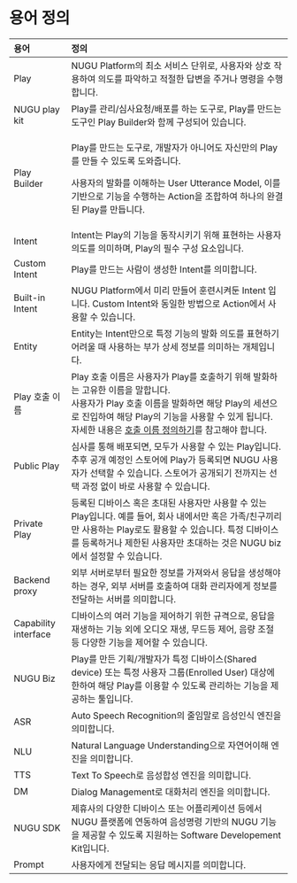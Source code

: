 # 용어 정의

<table>
  <thead>
    <tr>
      <th style="text-align:left">&#xC6A9;&#xC5B4;</th>
      <th style="text-align:left">&#xC815;&#xC758;</th>
    </tr>
  </thead>
  <tbody>
    <tr>
      <td style="text-align:left">Play</td>
      <td style="text-align:left">NUGU Platform&#xC758; &#xCD5C;&#xC18C; &#xC11C;&#xBE44;&#xC2A4; &#xB2E8;&#xC704;&#xB85C;,
        &#xC0AC;&#xC6A9;&#xC790;&#xC640; &#xC0C1;&#xD638; &#xC791;&#xC6A9;&#xD558;&#xC5EC;
        &#xC758;&#xB3C4;&#xB97C; &#xD30C;&#xC545;&#xD558;&#xACE0; &#xC801;&#xC808;&#xD55C;
        &#xB2F5;&#xBCC0;&#xC744; &#xC8FC;&#xAC70;&#xB098; &#xBA85;&#xB839;&#xC744;
        &#xC218;&#xD589;&#xD569;&#xB2C8;&#xB2E4;.</td>
    </tr>
    <tr>
      <td style="text-align:left">NUGU play kit</td>
      <td style="text-align:left">Play&#xB97C; &#xAD00;&#xB9AC;/&#xC2EC;&#xC0AC;&#xC694;&#xCCAD;/&#xBC30;&#xD3EC;&#xB97C;
        &#xD558;&#xB294; &#xB3C4;&#xAD6C;&#xB85C;, Play&#xB97C; &#xB9CC;&#xB4DC;&#xB294;
        &#xB3C4;&#xAD6C;&#xC778; Play Builder&#xC640; &#xD568;&#xAED8; &#xAD6C;&#xC131;&#xB418;&#xC5B4;
        &#xC788;&#xC2B5;&#xB2C8;&#xB2E4;.</td>
    </tr>
    <tr>
      <td style="text-align:left">Play Builder</td>
      <td style="text-align:left">
        <p>Play&#xB97C; &#xB9CC;&#xB4DC;&#xB294; &#xB3C4;&#xAD6C;&#xB85C;, &#xAC1C;&#xBC1C;&#xC790;&#xAC00;
          &#xC544;&#xB2C8;&#xC5B4;&#xB3C4; &#xC790;&#xC2E0;&#xB9CC;&#xC758; Play&#xB97C;
          &#xB9CC;&#xB4E4; &#xC218; &#xC788;&#xB3C4;&#xB85D; &#xB3C4;&#xC640;&#xC90D;&#xB2C8;&#xB2E4;.</p>
        <p>&#xC0AC;&#xC6A9;&#xC790;&#xC758; &#xBC1C;&#xD654;&#xB97C; &#xC774;&#xD574;&#xD558;&#xB294;
          User Utterance Model, &#xC774;&#xB97C; &#xAE30;&#xBC18;&#xC73C;&#xB85C;
          &#xAE30;&#xB2A5;&#xC744; &#xC218;&#xD589;&#xD558;&#xB294; Action&#xC744;
          &#xC870;&#xD569;&#xD558;&#xC5EC; &#xD558;&#xB098;&#xC758; &#xC644;&#xACB0;&#xB41C;
          Play&#xB97C; &#xB9CC;&#xB4ED;&#xB2C8;&#xB2E4;.</p>
      </td>
    </tr>
    <tr>
      <td style="text-align:left">Intent</td>
      <td style="text-align:left">Intent&#xB294; Play&#xC758; &#xAE30;&#xB2A5;&#xC744; &#xB3D9;&#xC791;&#xC2DC;&#xD0A4;&#xAE30;
        &#xC704;&#xD574; &#xD45C;&#xD604;&#xD558;&#xB294; &#xC0AC;&#xC6A9;&#xC790;
        &#xC758;&#xB3C4;&#xB97C; &#xC758;&#xBBF8;&#xD558;&#xBA70;, Play&#xC758;
        &#xD544;&#xC218; &#xAD6C;&#xC131; &#xC694;&#xC18C;&#xC785;&#xB2C8;&#xB2E4;.</td>
    </tr>
    <tr>
      <td style="text-align:left">Custom Intent</td>
      <td style="text-align:left">Play&#xB97C; &#xB9CC;&#xB4DC;&#xB294; &#xC0AC;&#xB78C;&#xC774; &#xC0DD;&#xC131;&#xD55C;
        Intent&#xB97C; &#xC758;&#xBBF8;&#xD569;&#xB2C8;&#xB2E4;.</td>
    </tr>
    <tr>
      <td style="text-align:left">Built-in Intent</td>
      <td style="text-align:left">NUGU Platform&#xC5D0;&#xC11C; &#xBBF8;&#xB9AC; &#xB9CC;&#xB4E4;&#xC5B4;
        &#xD6C8;&#xB828;&#xC2DC;&#xCF1C;&#xB454; Intent &#xC785;&#xB2C8;&#xB2E4;.
        Custom Intent&#xC640; &#xB3D9;&#xC77C;&#xD55C; &#xBC29;&#xBC95;&#xC73C;&#xB85C;
        Action&#xC5D0;&#xC11C; &#xC0AC;&#xC6A9;&#xD560; &#xC218; &#xC788;&#xC2B5;&#xB2C8;&#xB2E4;.</td>
    </tr>
    <tr>
      <td style="text-align:left">Entity</td>
      <td style="text-align:left">Entity&#xB294; Intent&#xB9CC;&#xC73C;&#xB85C; &#xD2B9;&#xC815; &#xAE30;&#xB2A5;&#xC758;
        &#xBC1C;&#xD654; &#xC758;&#xB3C4;&#xB97C; &#xD45C;&#xD604;&#xD558;&#xAE30;
        &#xC5B4;&#xB824;&#xC6B8; &#xB54C; &#xC0AC;&#xC6A9;&#xD558;&#xB294; &#xBD80;&#xAC00;
        &#xC0C1;&#xC138; &#xC815;&#xBCF4;&#xB97C; &#xC758;&#xBBF8;&#xD558;&#xB294;
        &#xAC1C;&#xCCB4;&#xC785;&#xB2C8;&#xB2E4;.</td>
    </tr>
    <tr>
      <td style="text-align:left">Play &#xD638;&#xCD9C; &#xC774;&#xB984;</td>
      <td style="text-align:left">Play &#xD638;&#xCD9C; &#xC774;&#xB984;&#xC740; &#xC0AC;&#xC6A9;&#xC790;&#xAC00;
        Play&#xB97C; &#xD638;&#xCD9C;&#xD558;&#xAE30; &#xC704;&#xD574; &#xBC1C;&#xD654;&#xD558;&#xB294;
        &#xACE0;&#xC720;&#xD55C; &#xC774;&#xB984;&#xC744; &#xB9D0;&#xD569;&#xB2C8;&#xB2E4;.
        <br
        />&#xC0AC;&#xC6A9;&#xC790;&#xAC00; Play &#xD638;&#xCD9C; &#xC774;&#xB984;&#xC744;
        &#xBC1C;&#xD654;&#xD558;&#xBA74; &#xD574;&#xB2F9; Play&#xC758; &#xC138;&#xC158;&#xC73C;&#xB85C;
        &#xC9C4;&#xC785;&#xD558;&#xC5EC; &#xD574;&#xB2F9; Play&#xC758; &#xAE30;&#xB2A5;&#xC744;
        &#xC0AC;&#xC6A9;&#xD560; &#xC218; &#xC788;&#xAC8C; &#xB429;&#xB2C8;&#xB2E4;.
        <br
        />&#xC790;&#xC138;&#xD55C; &#xB0B4;&#xC6A9;&#xC740; <a href="nugu-play/play-registration-and-review/register-a-play.md#define-an-invocation-name">&#xD638;&#xCD9C; &#xC774;&#xB984; &#xC815;&#xC758;&#xD558;&#xAE30;</a>&#xB97C;
        &#xCC38;&#xACE0;&#xD574;&#xC57C; &#xD569;&#xB2C8;&#xB2E4;.</td>
    </tr>
    <tr>
      <td style="text-align:left">Public Play</td>
      <td style="text-align:left">&#xC2EC;&#xC0AC;&#xB97C; &#xD1B5;&#xD574; &#xBC30;&#xD3EC;&#xB418;&#xBA74;,
        &#xBAA8;&#xB450;&#xAC00; &#xC0AC;&#xC6A9;&#xD560; &#xC218; &#xC788;&#xB294;
        Play&#xC785;&#xB2C8;&#xB2E4;. &#xCD94;&#xD6C4; &#xACF5;&#xAC1C; &#xC608;&#xC815;&#xC778;
        &#xC2A4;&#xD1A0;&#xC5B4;&#xC5D0; Play&#xAC00; &#xB4F1;&#xB85D;&#xB418;&#xBA74;
        NUGU &#xC0AC;&#xC6A9;&#xC790;&#xAC00; &#xC120;&#xD0DD;&#xD560; &#xC218;
        &#xC788;&#xC2B5;&#xB2C8;&#xB2E4;. &#xC2A4;&#xD1A0;&#xC5B4;&#xAC00; &#xACF5;&#xAC1C;&#xB418;&#xAE30;
        &#xC804;&#xAE4C;&#xC9C0;&#xB294; &#xC120;&#xD0DD; &#xACFC;&#xC815; &#xC5C6;&#xC774;
        &#xBC14;&#xB85C; &#xC0AC;&#xC6A9;&#xD560; &#xC218; &#xC788;&#xC2B5;&#xB2C8;&#xB2E4;.</td>
    </tr>
    <tr>
      <td style="text-align:left">Private Play</td>
      <td style="text-align:left">&#xB4F1;&#xB85D;&#xB41C; &#xB514;&#xBC14;&#xC774;&#xC2A4; &#xD639;&#xC740;
        &#xCD08;&#xB300;&#xB41C; &#xC0AC;&#xC6A9;&#xC790;&#xB9CC; &#xC0AC;&#xC6A9;&#xD560;
        &#xC218; &#xC788;&#xB294; Play&#xC785;&#xB2C8;&#xB2E4;. &#xC608;&#xB97C;
        &#xB4E4;&#xC5B4;, &#xD68C;&#xC0AC; &#xB0B4;&#xC5D0;&#xC11C;&#xB9CC; &#xD639;&#xC740;
        &#xAC00;&#xC871;/&#xCE5C;&#xAD6C;&#xB07C;&#xB9AC;&#xB9CC; &#xC0AC;&#xC6A9;&#xD558;&#xB294;
        Play&#xB85C;&#xB3C4; &#xD65C;&#xC6A9;&#xD560; &#xC218; &#xC788;&#xC2B5;&#xB2C8;&#xB2E4;.
        &#xD2B9;&#xC815; &#xB514;&#xBC14;&#xC774;&#xC2A4;&#xB97C; &#xB4F1;&#xB85D;&#xD558;&#xAC70;&#xB098;
        &#xC81C;&#xD55C;&#xB41C; &#xC0AC;&#xC6A9;&#xC790;&#xB9CC; &#xCD08;&#xB300;&#xD558;&#xB294;
        &#xAC83;&#xC740; NUGU biz&#xC5D0;&#xC11C; &#xC124;&#xC815;&#xD560; &#xC218;
        &#xC788;&#xC2B5;&#xB2C8;&#xB2E4;.</td>
    </tr>
    <tr>
      <td style="text-align:left">Backend proxy</td>
      <td style="text-align:left">&#xC678;&#xBD80; &#xC11C;&#xBC84;&#xB85C;&#xBD80;&#xD130; &#xD544;&#xC694;&#xD55C;
        &#xC815;&#xBCF4;&#xB97C; &#xAC00;&#xC838;&#xC640;&#xC11C; &#xC751;&#xB2F5;&#xC744;
        &#xC0DD;&#xC131;&#xD574;&#xC57C; &#xD558;&#xB294; &#xACBD;&#xC6B0;, &#xC678;&#xBD80;
        &#xC11C;&#xBC84;&#xB97C; &#xD638;&#xCD9C;&#xD558;&#xC5EC; &#xB300;&#xD654;
        &#xAD00;&#xB9AC;&#xC790;&#xC5D0;&#xAC8C; &#xC815;&#xBCF4;&#xB97C; &#xC804;&#xB2EC;&#xD558;&#xB294;
        &#xC11C;&#xBC84;&#xB97C; &#xC758;&#xBBF8;&#xD569;&#xB2C8;&#xB2E4;.</td>
    </tr>
    <tr>
      <td style="text-align:left">Capability interface</td>
      <td style="text-align:left">&#xB514;&#xBC14;&#xC774;&#xC2A4;&#xC758; &#xC5EC;&#xB7EC; &#xAE30;&#xB2A5;&#xC744;
        &#xC81C;&#xC5B4;&#xD558;&#xAE30; &#xC704;&#xD55C; &#xADDC;&#xACA9;&#xC73C;&#xB85C;,
        &#xC751;&#xB2F5;&#xC744; &#xC7AC;&#xC0DD;&#xD558;&#xB294; &#xAE30;&#xB2A5;
        &#xC678;&#xC5D0; &#xC624;&#xB514;&#xC624; &#xC7AC;&#xC0DD;, &#xBB34;&#xB4DC;&#xB4F1;
        &#xC81C;&#xC5B4;, &#xC74C;&#xB7C9; &#xC870;&#xC808; &#xB4F1; &#xB2E4;&#xC591;&#xD55C;
        &#xAE30;&#xB2A5;&#xC744; &#xC81C;&#xC5B4;&#xD560; &#xC218; &#xC788;&#xC2B5;&#xB2C8;&#xB2E4;.</td>
    </tr>
    <tr>
      <td style="text-align:left">NUGU Biz</td>
      <td style="text-align:left">Play&#xB97C; &#xB9CC;&#xB4E0; &#xAE30;&#xD68D;/&#xAC1C;&#xBC1C;&#xC790;&#xAC00;
        &#xD2B9;&#xC815; &#xB514;&#xBC14;&#xC774;&#xC2A4;(Shared device) &#xB610;&#xB294;
        &#xD2B9;&#xC815; &#xC0AC;&#xC6A9;&#xC790; &#xADF8;&#xB8F9;(Enrolled User)
        &#xB300;&#xC0C1;&#xC5D0; &#xD55C;&#xD558;&#xC5EC; &#xD574;&#xB2F9; Play&#xB97C;
        &#xC774;&#xC6A9;&#xD560; &#xC218; &#xC788;&#xB3C4;&#xB85D; &#xAD00;&#xB9AC;&#xD558;&#xB294;
        &#xAE30;&#xB2A5;&#xC744; &#xC81C;&#xACF5;&#xD558;&#xB294; &#xD234;&#xC785;&#xB2C8;&#xB2E4;.</td>
    </tr>
    <tr>
      <td style="text-align:left">ASR</td>
      <td style="text-align:left">Auto Speech Recognition&#xC758; &#xC904;&#xC784;&#xB9D0;&#xB85C; &#xC74C;&#xC131;&#xC778;&#xC2DD;
        &#xC5D4;&#xC9C4;&#xC744; &#xC758;&#xBBF8;&#xD569;&#xB2C8;&#xB2E4;.</td>
    </tr>
    <tr>
      <td style="text-align:left">NLU</td>
      <td style="text-align:left">Natural Language Understanding&#xC73C;&#xB85C; &#xC790;&#xC5F0;&#xC5B4;&#xC774;&#xD574;
        &#xC5D4;&#xC9C4;&#xC744; &#xC758;&#xBBF8;&#xD569;&#xB2C8;&#xB2E4;.</td>
    </tr>
    <tr>
      <td style="text-align:left">TTS</td>
      <td style="text-align:left">Text To Speech&#xB85C; &#xC74C;&#xC131;&#xD569;&#xC131; &#xC5D4;&#xC9C4;&#xC744;
        &#xC758;&#xBBF8;&#xD569;&#xB2C8;&#xB2E4;.</td>
    </tr>
    <tr>
      <td style="text-align:left">DM</td>
      <td style="text-align:left">Dialog Management&#xB85C; &#xB300;&#xD654;&#xCC98;&#xB9AC; &#xC5D4;&#xC9C4;&#xC744;
        &#xC758;&#xBBF8;&#xD569;&#xB2C8;&#xB2E4;.</td>
    </tr>
    <tr>
      <td style="text-align:left">NUGU SDK</td>
      <td style="text-align:left">&#xC81C;&#xD734;&#xC0AC;&#xC758; &#xB2E4;&#xC591;&#xD55C; &#xB514;&#xBC14;&#xC774;&#xC2A4;
        &#xB610;&#xB294; &#xC5B4;&#xD50C;&#xB9AC;&#xCF00;&#xC774;&#xC158; &#xB4F1;&#xC5D0;&#xC11C;
        NUGU &#xD50C;&#xB7AB;&#xD3FC;&#xC5D0; &#xC5F0;&#xB3D9;&#xD558;&#xC5EC;
        &#xC74C;&#xC131;&#xBA85;&#xB839; &#xAE30;&#xBC18;&#xC758; NUGU &#xAE30;&#xB2A5;&#xC744;
        &#xC81C;&#xACF5;&#xD560; &#xC218; &#xC788;&#xB3C4;&#xB85D; &#xC9C0;&#xC6D0;&#xD558;&#xB294;
        Software Developement Kit&#xC785;&#xB2C8;&#xB2E4;.</td>
    </tr>
    <tr>
      <td style="text-align:left">Prompt</td>
      <td style="text-align:left">&#xC0AC;&#xC6A9;&#xC790;&#xC5D0;&#xAC8C; &#xC804;&#xB2EC;&#xB418;&#xB294;
        &#xC751;&#xB2F5; &#xBA54;&#xC2DC;&#xC9C0;&#xB97C; &#xC758;&#xBBF8;&#xD569;&#xB2C8;&#xB2E4;.</td>
    </tr>
  </tbody>
</table>

